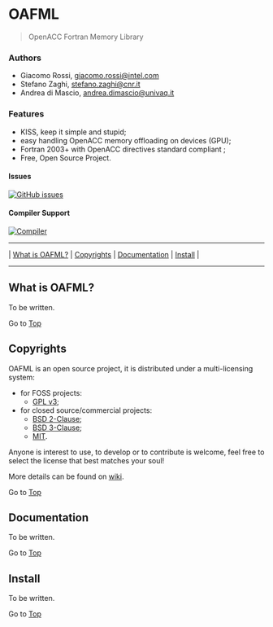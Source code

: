 <a name="top"></a>

# OAFML

> OpenACC Fortran Memory Library

### Authors

+ Giacomo Rossi, [giacomo.rossi@intel.com](giacomo.rossi@intel.com)
+ Stefano Zaghi, [stefano.zaghi@cnr.it](stefano.zaghi@cnr.it)
+ Andrea di Mascio, [andrea.dimascio@univaq.it](andrea.dimascio@univaq.it)

### Features

+ KISS, keep it simple and stupid;
+ easy handling OpenACC memory offloading on devices (GPU);
+ Fortran 2003+ with OpenACC directives standard compliant ;
+ Free, Open Source Project.

#### Issues

[![GitHub issues](https://img.shields.io/github/issues/szaghi/OAFML.svg)]()

#### Compiler Support

[![Compiler](https://img.shields.io/badge/NVidia-SDK-24.1.svg)]()

---

| [What is OAFML?](#what-is-oafml) | [Copyrights](#copyrights) | [Documentation](#documentation) | [Install](#install) |

---

## What is OAFML?

To be written.

Go to [Top](#top)

## Copyrights

OAFML is an open source project, it is distributed under a multi-licensing system:

+ for FOSS projects:
  - [GPL v3](http://www.gnu.org/licenses/gpl-3.0.html);
+ for closed source/commercial projects:
  - [BSD 2-Clause](http://opensource.org/licenses/BSD-2-Clause);
  - [BSD 3-Clause](http://opensource.org/licenses/BSD-3-Clause);
  - [MIT](http://opensource.org/licenses/MIT).

Anyone is interest to use, to develop or to contribute is welcome, feel free to select the license that best matches your soul!

More details can be found on [wiki](https://github.com/szaghi/OAFML/wiki/Copyrights).

Go to [Top](#top)
## Documentation

To be written.

Go to [Top](#top)

## Install

To be written.

Go to [Top](#top)
